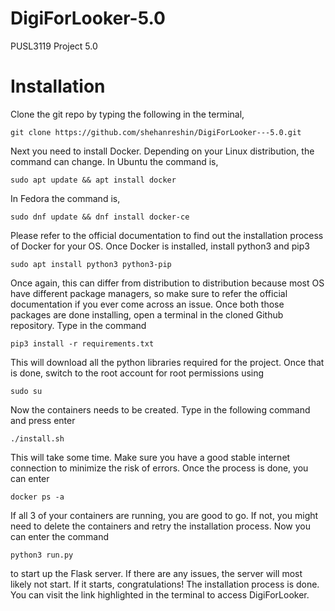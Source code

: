 # DigiForLooker-5.0
 PUSL3119 Project 5.0
 
 # Installation
 
Clone the git repo by typing the following in the terminal,
```
git clone https://github.com/shehanreshin/DigiForLooker---5.0.git
```
Next you need to install Docker. Depending on your Linux distribution, the command can change.
In Ubuntu the command is,
```
sudo apt update && apt install docker
```

In Fedora the command is,
```
sudo dnf update && dnf install docker-ce
```
Please refer to the official documentation to find out the installation process of Docker for your OS.
Once Docker is installed, install python3 and pip3
```
sudo apt install python3 python3-pip
```
Once again, this can differ from distribution to distribution because most OS have different package
managers, so make sure to refer the official documentation if you ever come across an issue. Once
both those packages are done installing, open a terminal in the cloned Github repository. Type in the
command
```
pip3 install -r requirements.txt
```
This will download all the python libraries required for the project. Once that is done, switch to the
root account for root permissions using
```
sudo su
```
Now the containers needs to be created. Type in the following command and press enter
```
./install.sh
```
This will take some time. Make sure you have a good stable internet connection to minimize the
risk of errors. Once the process is done, you can enter
```
docker ps -a
```
If all 3 of your containers are running, you are good to go. If not, you might need to delete the
containers and retry the installation process. Now you can enter the command
```
python3 run.py
```
to start up the Flask server. If there are any issues, the server will most likely not start. If it starts,
congratulations! The installation process is done. You can visit the link highlighted in the terminal
to access DigiForLooker.
